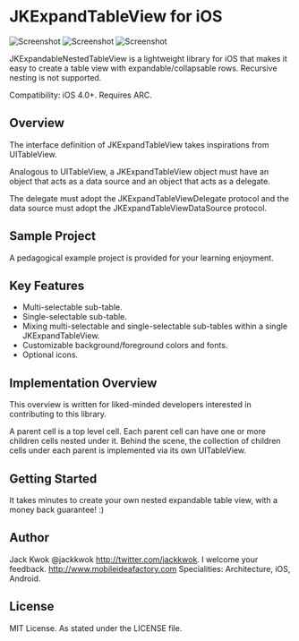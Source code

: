 JKExpandTableView for iOS
===============================================================

![Screenshot](https://raw.github.com/jackkwok/JKExpandTableView/master/README_IMG/screen1_default.png) ![Screenshot](https://raw.github.com/jackkwok/JKExpandTableView/master/README_IMG/screen2_custom_fonts.png) ![Screenshot](https://raw.github.com/jackkwok/JKExpandTableView/master/README_IMG/screen5_custom_icon_color.png) 


JKExpandableNestedTableView is a lightweight library for iOS that makes it easy to create a table view with expandable/collapsable rows.  Recursive nesting is not supported.

Compatibility: iOS 4.0+.  Requires ARC.

## Overview

The interface definition of JKExpandTableView takes inspirations from UITableView.

Analogous to UITableView, a JKExpandTableView object must have an object that acts as a data source and an object that acts as a delegate.

The delegate must adopt the JKExpandTableViewDelegate protocol and the data source must adopt the JKExpandTableViewDataSource protocol.



## Sample Project
A pedagogical example project is provided for your learning enjoyment.

## Key Features
* Multi-selectable sub-table.
* Single-selectable sub-table.
* Mixing multi-selectable and single-selectable sub-tables within a single JKExpandTableView.
* Customizable background/foreground colors and fonts.
* Optional icons.

## Implementation Overview
This overview is written for liked-minded developers interested in contributing to this library.

A parent cell is a top level cell.  Each parent cell can have one or more children cells nested under it.  Behind the scene, the collection of children cells under each parent is implemented via its own UITableView.



## Getting Started
It takes minutes to create your own nested expandable table view, with a money back guarantee! :)



## Author
Jack Kwok @jackkwok http://twitter.com/jackkwok.  I welcome your feedback.
http://www.mobileideafactory.com
Specialities: Architecture, iOS, Android.

## License
MIT License.  As stated under the LICENSE file.